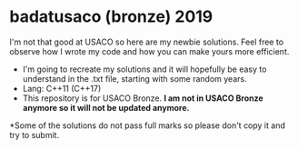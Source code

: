 # badatusaco (bronze) 2019
I'm not that good at USACO so here are my newbie solutions. Feel free to observe how I wrote my code and how you can make yours more efficient.

- I'm going to recreate my solutions and it will hopefully be easy to understand in the .txt file, starting with some random years.
- Lang: C++11 (C++17)
- This repository is for USACO Bronze. **I am not in USACO Bronze anymore so it will not be updated anymore.**

*Some of the solutions do not pass full marks so please don't copy it and try to submit.
